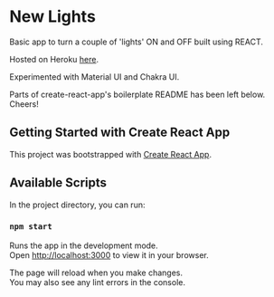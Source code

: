 # New Lights

Basic app to turn a couple of 'lights' ON and OFF built using REACT.

Hosted on Heroku [here](https://new-lights.herokuapp.com/).

Experimented with Material UI and Chakra UI.

Parts of create-react-app's boilerplate README has been left below. Cheers!

## Getting Started with Create React App

This project was bootstrapped with [Create React App](https://github.com/facebook/create-react-app).

## Available Scripts

In the project directory, you can run:

### `npm start`

Runs the app in the development mode.\
Open [http://localhost:3000](http://localhost:3000) to view it in your browser.

The page will reload when you make changes.\
You may also see any lint errors in the console.
